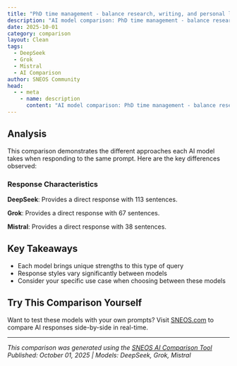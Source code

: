 ```yaml
---
title: "PhD time management - balance research, writing, and personal life"
description: "AI model comparison: PhD time management - balance research, writing, and personal life..."
date: 2025-10-01
category: comparison
layout: Clean
tags:
  - DeepSeek
  - Grok
  - Mistral
  - AI Comparison
author: SNEOS Community
head:
  - - meta
    - name: description
      content: "AI model comparison: PhD time management - balance research, writing, and personal life..."
---
```


<ChatComparison
  title="PhD time management - balance research, writing, and personal life"
  prompt="PhD time management - balance research, writing, and personal life"
  :responses='{
    "DeepSeek": "Of course. This is one of the most significant and universal challenges of a PhD. Getting this balance right is not just about productivity; it\u0027s about sustainability and mental health.\n\nHere is a comprehensive guide to managing your time as a PhD student, broken down into principles, strategies for each domain, and tools for integration.\n\n### The Core Mindset: Shifting from \u0022Balance\u0022 to \u0022Rhythm\u0022 and \u0022Integration\u0022\n\nFirst, let\u0027s reframe the goal. A perfect 33/33/33 split every day is a fantasy. Some weeks will be 70% research, others 70% writing. The key is not daily balance, but **sustainable rhythm over the long term**. Think of it as a symphony, not a static scale.\n\n**Guiding Principles:**\n\n1.  **It\u0027s a Marathon, Not a Sprint:** Burnout is the enemy of a PhD. Consistency trumps heroic, all-night efforts.\n2.  **Protect Your Personal Life Ferociously:** Your personal life is not the \u0022leftover\u0022 time after work. It\u0027s the essential fuel that allows you to work effectively. A neglected personal life will eventually sabotage your research.\n3.  **Embrace \u0022Good Enough\u0022:** Perfectionism is a trap. Aim for excellence, but learn when a chapter, analysis, or experiment is \u0022good enough to submit\u0022 or \u0022sufficient to prove the point.\u0022\n4.  **Your PhD is a Job, Not Your Identity:** You are a person who is doing a PhD, not a \u0022PhD person.\u0022 This mental separation is crucial for resilience when experiments fail or papers get rejected.\n\n---\n\n### 1. Taming the Research Beast\n\nResearch is often the most open-ended and potentially all-consuming part of the PhD.\n\n*   **Time-Boxing:** Assign fixed blocks of time for research tasks. For example, \u0022I will work on this analysis from 9 AM to 12 PM.\u0022 When the time is up, you stop. This prevents the \u0022one more thing\u0022 spiral.\n*   **Set Micro-Goals:** \u0022Read 10 papers\u0022 is vague and daunting. \u0022Skim abstracts of 10 papers to find 3 relevant ones for a deep read\u0022 is specific and achievable.\n*   **The \u0022One-Hour Rule\u0022:** If you\u0027re stuck on a problem for more than an hour, stop. Step away, work on something else, or talk to someone (your supervisor, a peer). Often, the solution appears when you\u0027re not actively grinding on it.\n*   **Schedule \u0022Admin Research\u0022:** Emails, literature searches, and organizing references can expand to fill your day. Contain them to specific, short time slots (e.g., 4 PM - 4:30 PM daily).\n\n### 2. Mastering the Writing Process\n\nWriting is not a single task you do at the end; it\u0027s a continuous process.\n\n*   **Write Early, Write Often:** Start writing from day one. Write about what you *think* your research is about, what you\u0027ve read, your methods. This material becomes the clay you sculpt your thesis from later.\n*   **The \u0022Pomodoro Technique\u0022 for Writing:** This is a game-changer. 25 minutes of focused writing, followed by a 5-minute break. After four cycles, take a longer 15-30 minute break. It makes writing less intimidating and builds momentum.\n*   **Scheduled, Non-Negotiable Writing Blocks:** Don\u0027t just write when you \u0022feel inspired.\u0022 Have 2-3 fixed writing sessions per week (e.g., Tuesday/Thursday mornings). Protect this time like a meeting with your boss.\n*   **Separate Drafting from Editing:** When you\u0027re writing a first draft, turn off your inner critic. Just get the ideas down. In a separate session later, put on your editor\u0027s hat and refine the text. Trying to do both at once is slow and frustrating.\n\n### 3. Defending Your Personal Life\n\nThis is non-negotiable for long-term success and happiness.\n\n*   **Schedule Your Personal Time:** Literally block out time in your calendar for hobbies, exercise, seeing friends, and doing nothing. This makes it a formal commitment, not an afterthought.\n*   **Create a \u0022Shutdown Ritual\u0022:** At the end of your workday, have a specific routine that signals to your brain that work is over. This could be closing all tabs, writing a to-do list for tomorrow, tidying your desk, and then going for a walk. This prevents work thoughts from invading your evening.\n*   **Have a Life Outside the University:** Cultivate friendships and hobbies that have nothing to do with your field. This provides a vital mental escape and perspective.\n*   **Learn to Say \u0022No\u0022:** You will be asked to do extra teaching, side projects, and administrative tasks. Be strategic. Does it align with your goals? Do you have the capacity? It\u0027s okay to say, \u0022That sounds interesting, but I can\u0027t commit to that right now.\u0022\n\n---\n\n### The Integrated System: Putting It All Together\n\nThis is where the magic happens. You need a single, trusted system to manage everything.\n\n**Step 1: The Weekly Review (The Most Important Habit)**\n*   **When:** Every Friday afternoon or Sunday evening.\n*   **What:**\n    *   Review the past week: What got done? What didn\u0027t?\n    *   Clear your email and digital workspace.\n    *   Look at your upcoming week (meetings, deadlines).\n    *   Plan your **Top 3 Priorities** for the upcoming week in Research, Writing, and Personal life.\n    *   Slot these priorities into your weekly calendar.\n\n**Step 2: Time Blocking Your Calendar**\nYour calendar is your best friend. Don\u0027t just put meetings in it. Block time for everything:\n\n*   **Deep Work Blocks (2-3 hours):** For focused research analysis or writing.\n*   **Shallow Work Blocks (30-60 mins):** For emails, admin, reference management.\n*   **Writing Blocks (90 mins):** For dedicated writing sessions.\n*   **Supervisor Meetings:** Preparation and the meeting itself.\n*   **Personal Time:** Gym, dinner with friends, reading for pleasure.\n*   **Buffer Time:** Empty blocks to catch up when things inevitably run over.\n\n**A Sample \u0022Ideal Week\u0022 Calendar Blocking:**\n\n| Time | Monday | Tuesday | Wednesday | Thursday | Friday |\n| :--- | :--- | :--- | :--- | :--- | :--- |\n| 9-12 | **Deep Work** (Data Analysis) | **Writing Block** (Ch. 2) | **Deep Work** (Experiment) | **Writing Block** (Ch. 2) | **Weekly Review \u0026 Planning** |\n| 1-2 | Lit. Reading | Meeting w/Supervisor | Lunch \u0026 Walk | Lit. Reading | **Admin/Emails** |\n| 2-5 | **Deep Work** (Cont.) | **Research** (Prep for experiment) | **Deep Work** (Cont.) | **Research** (Coding) | **Flex Time / Research** |\n| 5\u002B | Gym | Dinner with Friends | **Complete Shutdown** | Free Time | **Weekend Begins!** |\n\n### Essential Tools\n\n*   **Digital Calendar (Google/Outlook/Apple):** The cornerstone for time blocking.\n*   **Task Manager (Todoist, Asana, Trello, or even a physical notebook):** To capture all your to-dos and separate them from your calendar.\n*   **Reference Manager (Zotero, Mendeley):** Critical for saving time and sanity.\n*   **Pomodoro Timer (e.g., Forest app, Focus Keeper):** To enforce focused work sessions.\n\n### Final Words of Wisdom\n\n*   **Communicate with Your Supervisor:** Be proactive. If you\u0027re struggling, tell them. They can\u0027t help if they don\u0027t know. Discuss your work-life balance expectations with them early on.\n*   **Find Your Tribe:** Your PhD cohort is your support system. They are the only ones who truly understand what you\u0027re going through. Lean on each other.\n*   **Celebrate Small Wins:** Finished a difficult paper? Got positive feedback? Submitted a chapter? Celebrate it! A PhD is a long road; you need to acknowledge your progress.\n\nRemember, the goal is to finish your PhD as a healthy, whole person, not a burnt-out shell. By being intentional with your time and fiercely protective of your well-being, you can not only survive the process but thrive in it.",
    "Grok": "Balancing research, writing, and personal life during a PhD can be incredibly challenging, but with intentional time management and strategies, it is possible to create a sustainable routine. Below are practical tips to help you navigate this balance:\n\n### 1. **Set Clear Goals and Prioritize**\n   - **Define short- and long-term goals**: Break your PhD into manageable milestones (e.g., completing a literature review, drafting a chapter, submitting a paper). Use tools like SMART goals (Specific, Measurable, Achievable, Relevant, Time-bound) to stay focused.\n   - **Prioritize tasks**: Use frameworks like the Eisenhower Matrix to categorize tasks into urgent/important. Focus on high-impact activities (e.g., research and writing) over less critical ones (e.g., excessive email checking).\n   - **Weekly planning**: At the start of each week, identify your top 3 priorities. This prevents getting overwhelmed by a long to-do list.\n\n### 2. **Time Blocking and Scheduling**\n   - **Create a realistic schedule**: Allocate specific blocks of time for research, writing, teaching (if applicable), and personal activities. For example:\n     - Morning: Deep work (writing or data analysis, when your mind is fresh).\n     - Afternoon: Meetings, emails, or lighter tasks.\n     - Evening: Personal time or catch-up on low-energy tasks.\n   - **Use the Pomodoro Technique**: Work in focused bursts (e.g., 25 minutes of work followed by a 5-minute break) to maintain productivity without burning out.\n   - **Protect writing time**: Treat writing as a non-negotiable appointment. Even 1-2 hours daily can lead to significant progress over time.\n   - **Be flexible**: Unexpected delays or personal needs may arise. Build buffer time into your schedule to accommodate this.\n\n### 3. **Optimize Research and Writing**\n   - **Separate research and writing phases**: Avoid the trap of endless research. Set deadlines for completing literature reviews or data collection, then shift to drafting.\n   - **Write regularly, even if it\u2019s imperfect**: Aim for \u201Cbad first drafts\u201D to overcome perfectionism. Writing is a process\u2014editing can come later.\n   - **Use productivity tools**: Software like Zotero or Mendeley can organize references, while Scrivener or LaTeX can streamline writing large documents.\n   - **Collaborate efficiently**: If working with others, set clear deadlines and communication norms to avoid unnecessary back-and-forth.\n\n### 4. **Protect Personal Life**\n   - **Set boundaries**: Clearly define when you are \u201Coff\u201D from work. Avoid letting PhD tasks spill into personal time (e.g., no work after 7 PM or on weekends, if possible).\n   - **Schedule self-care**: Block time for hobbies, exercise, socializing, and rest. These activities recharge you and prevent burnout. For example, a 30-minute walk can boost creativity and reduce stress.\n   - **Communicate with loved ones**: Let family and friends know your schedule and commitments. Their understanding and support can make a big difference.\n   - **Practice saying no**: Avoid overcommitting to non-essential tasks (e.g., extra projects or events) that could derail your balance.\n\n### 5. **Manage Stress and Mental Health**\n   - **Recognize burnout signs**: Fatigue, lack of motivation, or irritability may indicate you\u2019re overworking. Take proactive breaks or seek support if needed.\n   - **Seek support**: Talk to peers, advisors, or a counselor if you feel overwhelmed. Many universities offer mental health resources for PhD students.\n   - **Celebrate small wins**: Acknowledge progress, like finishing a chapter or solving a research problem, to stay motivated.\n\n### 6. **Leverage Tools and Resources**\n   - **Calendars and apps**: Use tools like Google Calendar, Todoist, or Notion to track deadlines and tasks.\n   - **Accountability partners**: Pair up with a fellow PhD student to check in on progress weekly. This can keep you motivated and on track.\n   - **Advisor meetings**: Regularly update your advisor on your progress and seek guidance to avoid spending time on low-priority tasks.\n\n### 7. **Adopt a Growth Mindset**\n   - **Accept imperfection**: A PhD is a marathon, not a sprint. You don\u2019t need to do everything perfectly\u2014just consistently.\n   - **Learn to adapt**: If a schedule or strategy isn\u2019t working, experiment with a new approach. Flexibility is key.\n   - **Reflect and adjust**: At the end of each month, evaluate what worked and what didn\u2019t. Adjust your routine accordingly.\n\n### Sample Weekly Schedule (Adapt to Your Needs)\n| **Time**        | **Monday**          | **Tuesday**         | **Wednesday**       | **Thursday**        | **Friday**          | **Saturday**        | **Sunday**          |\n|------------------|---------------------|---------------------|---------------------|---------------------|---------------------|---------------------|---------------------|\n| 8:00\u201310:00 AM   | Writing            | Writing            | Writing            | Writing            | Writing            | Rest/Free Time     | Rest/Free Time     |\n| 10:00\u201312:00 PM  | Research/Data      | Research/Data      | Research/Data      | Research/Data      | Research/Data      | Exercise/Hobby     | Family Time        |\n| 1:00\u20133:00 PM    | Meetings/Teaching  | Literature Review  | Meetings/Teaching  | Literature Review  | Data Analysis      | Free Time          | Free Time          |\n| 3:00\u20135:00 PM    | Emails/Admin       | Data Analysis      | Emails/Admin       | Data Analysis      | Wrap-up/Planning   | Free Time          | Free Time          |\n| Evening         | Personal Time      | Personal Time      | Personal Time      | Personal Time      | Personal Time      | Socializing        | Rest/Relax         |\n\n### Final Thoughts\nBalancing a PhD with personal life requires trial and error. Be patient with yourself as you find a rhythm that works. Remember that your well-being is as important as your academic progress\u2014sustainability is the goal, not constant productivity.",
    "Mistral": "Balancing research, writing, and personal life during a PhD can be challenging, but with effective time management strategies, it\u0027s definitely possible. Here are some tips to help you achieve this balance:\n\n### 1. **Set Clear Goals and Priorities**\n   - **Long-Term Goals:** Define your long-term goals for your PhD, such as completing your thesis, publishing papers, and attending conferences.\n   - **Short-Term Goals:** Break down your long-term goals into smaller, manageable tasks with specific deadlines.\n\n### 2. **Create a Schedule**\n   - **Daily Routine:** Establish a daily routine that includes dedicated time slots for research, writing, and personal activities.\n   - **Weekly Plan:** Plan your week in advance, allocating specific days or times for different tasks.\n   - **Flexibility:** Be flexible and adjust your schedule as needed, but try to stick to your routine as much as possible.\n\n### 3. **Use Time Blocking**\n   - **Focused Time Blocks:** Allocate specific time blocks for focused work, such as research or writing, without interruptions.\n   - **Breaks:** Include regular breaks to avoid burnout. Techniques like the Pomodoro Technique (25 minutes of work followed by a 5-minute break) can be helpful.\n\n### 4. **Prioritize Tasks**\n   - **Urgent vs. Important:** Use a matrix to prioritize tasks based on urgency and importance. Focus on tasks that are both urgent and important.\n   - **Deadlines:** Set realistic deadlines for your tasks and stick to them.\n\n### 5. **Stay Organized**\n   - **To-Do Lists:** Maintain a to-do list for daily and weekly tasks.\n   - **Project Management Tools:** Use tools like Trello, Asana, or Microsoft Planner to keep track of your projects and deadlines.\n\n### 6. **Maintain Work-Life Balance**\n   - **Personal Time:** Schedule time for relaxation, hobbies, and social activities. This helps in recharging and maintaining mental well-being.\n   - **Exercise and Health:** Include regular exercise and healthy eating habits in your routine. Physical health directly impacts mental performance.\n\n### 7. **Seek Support**\n   - **Mentors and Advisors:** Regularly meet with your advisors and mentors for guidance and feedback.\n   - **Peer Support:** Join study groups or collaborate with peers to share ideas and get support.\n\n### 8. **Manage Stress**\n   - **Mindfulness and Meditation:** Practice mindfulness and meditation to manage stress and improve focus.\n   - **Time Off:** Take regular breaks and vacations to avoid burnout.\n\n### 9. **Leverage Technology**\n   - **Productivity Apps:** Use apps like Forest, Focus@Will, or RescueTime to stay focused and track your productivity.\n   - **Writing Tools:** Utilize tools like Grammarly, Zotero, or EndNote to streamline your writing and referencing process.\n\n### 10. **Reflect and Adjust**\n   - **Regular Reviews:** Periodically review your progress and adjust your strategies as needed.\n   - **Feedback:** Seek feedback from peers and advisors to improve your work and time management skills.\n\n### Example Weekly Schedule:\n- **Monday:** Research (3 hours), Writing (2 hours), Personal Time (2 hours)\n- **Tuesday:** Writing (4 hours), Research (1 hour), Personal Time (2 hours)\n- **Wednesday:** Research (3 hours), Writing (2 hours), Personal Time (2 hours)\n- **Thursday:** Writing (4 hours), Research (1 hour), Personal Time (2 hours)\n- **Friday:** Research (3 hours), Writing (2 hours), Personal Time (2 hours)\n- **Weekend:** Personal Time, Relaxation, and Social Activities\n\nBy implementing these strategies, you can effectively balance your research, writing, and personal life, ensuring a productive and fulfilling PhD journey."
  }'
  published-date="11:02"
/>

## Analysis

This comparison demonstrates the different approaches each AI model takes when responding to the same prompt. Here are the key differences observed:

### Response Characteristics

**DeepSeek**: Provides a direct response with 113 sentences. 

**Grok**: Provides a direct response with 67 sentences. 

**Mistral**: Provides a direct response with 38 sentences. 

## Key Takeaways

- Each model brings unique strengths to this type of query
- Response styles vary significantly between models
- Consider your specific use case when choosing between these models

## Try This Comparison Yourself

Want to test these models with your own prompts? Visit [SNEOS.com](https://sneos.com) to compare AI responses side-by-side in real-time.

---

*This comparison was generated using the [SNEOS AI Comparison Tool](https://sneos.com)*
*Published: October 01, 2025 | Models: DeepSeek, Grok, Mistral*
